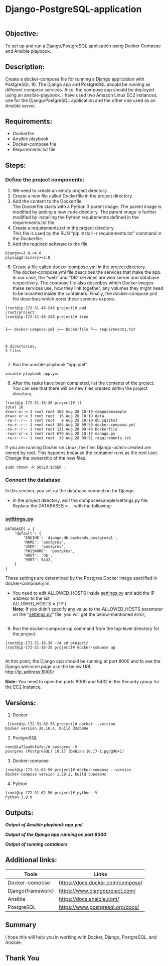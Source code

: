 <h1 class="code-line" data-line-start=0 data-line-end=1 ><a id="DjangoPostgreSQLapplication_0"></a>Django-PostgreSQL-application</h1>
<p class="has-line-data" data-line-start="2" data-line-end="3"><img src="screenshots/Diagram.png" alt=""></p>
<h2 class="code-line" data-line-start=4 data-line-end=5 ><a id="Objective_4"></a>Objective:</h2>
<p class="has-line-data" data-line-start="6" data-line-end="7">To set up and run a Django/PostgreSQL application using Docker Compose and Ansible playbook.</p>
<h2 class="code-line" data-line-start=8 data-line-end=9 ><a id="Description_8"></a>Description:</h2>
<p class="has-line-data" data-line-start="10" data-line-end="11">Create a docker-compose file for running a Django application with PostgreSQL 10. The Django app and PostgreSQL should be running as different compose services. Also, the compose app should be deployed using an ansible-playbook. I have used two Amazon Linux EC2 instances, one for the Django/PostgreSQL application and the other one used as an Ansible server.</p>
<h2 class="code-line" data-line-start=12 data-line-end=13 ><a id="Requirements_12"></a>Requirements:</h2>
<ul>
<li class="has-line-data" data-line-start="14" data-line-end="15">Dockerfile</li>
<li class="has-line-data" data-line-start="15" data-line-end="16">Ansible playbook</li>
<li class="has-line-data" data-line-start="16" data-line-end="17">Docker-compose file</li>
<li class="has-line-data" data-line-start="17" data-line-end="19">Requirements.txt file</li>
</ul>
<h2 class="code-line" data-line-start=19 data-line-end=20 ><a id="Steps_19"></a>Steps:</h2>
<h3 class="code-line" data-line-start=20 data-line-end=21 ><a id="Define_the_project_components_20"></a>Define the project components:</h3>
<ol>
<li class="has-line-data" data-line-start="21" data-line-end="22">We need to create an empty project directory.</li>
<li class="has-line-data" data-line-start="22" data-line-end="23">Create a new file called Dockerfile in the project directory.</li>
<li class="has-line-data" data-line-start="23" data-line-end="25">Add the content to the Dockerfile.<br>
The Dockerfile starts with a Python 3 parent image. The parent image is modified by adding a new code directory. The parent image is further modified by installing the Python requirements defined in the requirements.txt file.</li>
<li class="has-line-data" data-line-start="25" data-line-end="27">Create a requirements.txt in the project directory.<br>
This file is used by the RUN “pip install -r requirements.txt” command in the Dockerfile.</li>
<li class="has-line-data" data-line-start="27" data-line-end="28">Add the required software to the file.</li>
</ol>
<pre><code class="has-line-data" data-line-start="29" data-line-end="32" class="language-sh">Django&gt;=<span class="hljs-number">3.0</span>,&lt;<span class="hljs-number">4.0</span>
psycopg2-binary&gt;=<span class="hljs-number">2.8</span>
</code></pre>
<ol start="6">
<li class="has-line-data" data-line-start="32" data-line-end="35">Create a file called docker-compose.yml in the project directory.<br>
The docker-compose.yml file describes the services that make the app. In our case, the “web” and “DB” services are web server and database respectively. The compose file also describes which Docker images these services use, how they link together, any volumes they might need to be mounted inside the containers. Finally, the docker-compose.yml file describes which ports these services expose.</li>
</ol>
<pre><code class="has-line-data" data-line-start="36" data-line-end="46" class="language-sh">[root@ip-<span class="hljs-number">172</span>-<span class="hljs-number">31</span>-<span class="hljs-number">48</span>-<span class="hljs-number">248</span> project]<span class="hljs-comment"># pwd</span>
/root/project
[root@ip-<span class="hljs-number">172</span>-<span class="hljs-number">31</span>-<span class="hljs-number">48</span>-<span class="hljs-number">248</span> project]<span class="hljs-comment"># tree</span>

├── docker-compose.yml
├── Dockerfile
└── requirements.txt

<span class="hljs-number">0</span> directories, <span class="hljs-number">3</span> files
</code></pre>
<ol start="7">
<li class="has-line-data" data-line-start="47" data-line-end="48">Run the ansible-playbook “app.yml”</li>
</ol>
<pre><code class="has-line-data" data-line-start="49" data-line-end="51" class="language-sh">ansible-playbook app.yml
</code></pre>
<ol start="8">
<li class="has-line-data" data-line-start="51" data-line-end="52">After the tasks have been completed, list the contents of the project. You can see that there will be new files created within the project directory.</li>
</ol>
<pre><code class="has-line-data" data-line-start="53" data-line-end="63" class="language-sh">[root@ip-<span class="hljs-number">172</span>-<span class="hljs-number">31</span>-<span class="hljs-number">16</span>-<span class="hljs-number">38</span> project]<span class="hljs-comment"># ll</span>
total <span class="hljs-number">16</span>
drwxr-xr-x <span class="hljs-number">3</span> root root <span class="hljs-number">108</span> Aug <span class="hljs-number">28</span> <span class="hljs-number">10</span>:<span class="hljs-number">19</span> composeexample
drwxr-xr-x <span class="hljs-number">3</span> root root  <span class="hljs-number">16</span> Aug <span class="hljs-number">28</span> <span class="hljs-number">10</span>:<span class="hljs-number">19</span> data
-rw-r--r-- <span class="hljs-number">1</span> root root   <span class="hljs-number">0</span> Aug <span class="hljs-number">28</span> <span class="hljs-number">10</span>:<span class="hljs-number">19</span> db.sqlite3
-rw-r--r-- <span class="hljs-number">1</span> root root <span class="hljs-number">386</span> Aug <span class="hljs-number">28</span> <span class="hljs-number">09</span>:<span class="hljs-number">50</span> docker-compose.yml
-rw-r--r-- <span class="hljs-number">1</span> root root <span class="hljs-number">131</span> Aug <span class="hljs-number">28</span> <span class="hljs-number">09</span>:<span class="hljs-number">49</span> Dockerfile
-rwxr-xr-x <span class="hljs-number">1</span> root root <span class="hljs-number">670</span> Aug <span class="hljs-number">28</span> <span class="hljs-number">10</span>:<span class="hljs-number">19</span> manage.py
-rw-r--r-- <span class="hljs-number">1</span> root root  <span class="hljs-number">38</span> Aug <span class="hljs-number">28</span> <span class="hljs-number">09</span>:<span class="hljs-number">51</span> requirements.txt
</code></pre>
<p class="has-line-data" data-line-start="63" data-line-end="64">If you are running Docker on Linux, the files Django-admin created are owned by root. This happens because the container runs as the root user. Change the ownership of the new files.</p>
<pre><code class="has-line-data" data-line-start="65" data-line-end="67" class="language-sh">sudo chown -R <span class="hljs-variable">$USER</span>:<span class="hljs-variable">$USER</span> .
</code></pre>
<h3 class="code-line" data-line-start=67 data-line-end=68 ><a id="Connect_the_database_67"></a>Connect the database</h3>
<p class="has-line-data" data-line-start="69" data-line-end="70">In this section, you set up the database connection for Django.</p>
<ul>
<li class="has-line-data" data-line-start="70" data-line-end="73">In the project directory, edit the composeexample/settings.py file.<br>
Replace the DATABASES = … with the following:</li>
</ul>
<h3 class="code-line" data-line-start=73 data-line-end=74 ><a id="settingspy_73"></a><a href="http://settings.py">settings.py</a></h3>
<pre><code class="has-line-data" data-line-start="76" data-line-end="87" class="language-sh">DATABASES = {
    <span class="hljs-string">'default'</span>: {
        <span class="hljs-string">'ENGINE'</span>: <span class="hljs-string">'django.db.backends.postgresql'</span>,
        <span class="hljs-string">'NAME'</span>: <span class="hljs-string">'postgres'</span>,
        <span class="hljs-string">'USER'</span>: <span class="hljs-string">'postgres'</span>,
        <span class="hljs-string">'PASSWORD'</span>: <span class="hljs-string">'postgres'</span>,
        <span class="hljs-string">'HOST'</span>: <span class="hljs-string">'db'</span>,
        <span class="hljs-string">'PORT'</span>: <span class="hljs-number">5432</span>,
    }
}
</code></pre>
<p class="has-line-data" data-line-start="87" data-line-end="88">These settings are determined by the Postgres Docker image specified in docker-compose.yml.</p>
<ul>
<li class="has-line-data" data-line-start="89" data-line-end="93">You need to edit ALLOWED_HOSTS inside <a href="http://settings.py">settings.py</a> and add the IP address to the list<br>
ALLOWED_HOSTS = [‘IP’]<br>
<strong>Note:</strong> If you didn’t specify any value to the ALLOWED_HOSTS parameter on the &quot;<a href="http://settings.py">settings.py</a>&quot; file, you will get the below-mentioned error;</li>
</ul>
<p class="has-line-data" data-line-start="93" data-line-end="94"><img src="screenshots/Error.png" alt=""></p>
<ol start="9">
<li class="has-line-data" data-line-start="95" data-line-end="96">Run the docker-compose-up command from the top-level directory for the project.</li>
</ol>
<pre><code class="has-line-data" data-line-start="97" data-line-end="100" class="language-sh">[root@ip-<span class="hljs-number">172</span>-<span class="hljs-number">31</span>-<span class="hljs-number">16</span>-<span class="hljs-number">38</span> ~]<span class="hljs-comment"># cd project/</span>
[root@ip-<span class="hljs-number">172</span>-<span class="hljs-number">31</span>-<span class="hljs-number">16</span>-<span class="hljs-number">38</span> project]<span class="hljs-comment"># docker-compose up</span>
</code></pre>
<p class="has-line-data" data-line-start="101" data-line-end="102"><img src="screenshots/docker-compose.png" alt=""></p>
<p class="has-line-data" data-line-start="103" data-line-end="105">At this point, the Django app should be running at port 8000 and to see the Django welcome page use the below URL.<br>
http://ip_address:8000/</p>
<p class="has-line-data" data-line-start="106" data-line-end="107"><strong>Note:</strong> You need to open the ports 8000 and 5432 in the Security group for the EC2 Instance.</p>
<h2 class="code-line" data-line-start=108 data-line-end=109 ><a id="Versions_108"></a>Versions:</h2>
<ol>
<li class="has-line-data" data-line-start="109" data-line-end="110">Docker</li>
</ol>
<pre><code class="has-line-data" data-line-start="111" data-line-end="114" class="language-sh"> [root@ip-<span class="hljs-number">172</span>-<span class="hljs-number">31</span>-<span class="hljs-number">62</span>-<span class="hljs-number">56</span> project]<span class="hljs-comment"># docker --version</span>
Docker version <span class="hljs-number">20.10</span>.<span class="hljs-number">4</span>, build d3cb89e
</code></pre>
<ol start="2">
<li class="has-line-data" data-line-start="114" data-line-end="115">PostgreSQL</li>
</ol>
<pre><code class="has-line-data" data-line-start="116" data-line-end="119" class="language-sh">root@<span class="hljs-number">1</span>a72ea9bfafe:/<span class="hljs-comment"># postgres -V</span>
postgres (PostgreSQL) <span class="hljs-number">10.17</span> (Debian <span class="hljs-number">10.17</span>-<span class="hljs-number">1</span>.pgdg90+<span class="hljs-number">1</span>)
</code></pre>
<ol start="3">
<li class="has-line-data" data-line-start="119" data-line-end="120">Docker-compose</li>
</ol>
<pre><code class="has-line-data" data-line-start="121" data-line-end="124" class="language-sh">[root@ip-<span class="hljs-number">172</span>-<span class="hljs-number">31</span>-<span class="hljs-number">62</span>-<span class="hljs-number">56</span> project]<span class="hljs-comment"># docker-compose --version</span>
docker-compose version <span class="hljs-number">1.29</span>.<span class="hljs-number">2</span>, build <span class="hljs-number">5</span>becea4c
</code></pre>
<ol start="4">
<li class="has-line-data" data-line-start="124" data-line-end="125">Python</li>
</ol>
<pre><code class="has-line-data" data-line-start="126" data-line-end="129" class="language-sh">[root@ip-<span class="hljs-number">172</span>-<span class="hljs-number">31</span>-<span class="hljs-number">62</span>-<span class="hljs-number">56</span> project]<span class="hljs-comment"># python -V</span>
Python <span class="hljs-number">3.8</span>.<span class="hljs-number">0</span>
</code></pre>
<h2 class="code-line" data-line-start=130 data-line-end=131 ><a id="Outputs_130"></a>Outputs:</h2>
<p class="has-line-data" data-line-start="132" data-line-end="134"><strong><em>Output of Ansible playbook app.yml</em></strong><br>
<img src="screenshots/backend.png" alt=""></p>
<p class="has-line-data" data-line-start="135" data-line-end="137"><strong><em>Output of the Django app running on port 8000</em></strong><br>
<img src="screenshots/frontend.png" alt=""></p>
<p class="has-line-data" data-line-start="138" data-line-end="140"><strong><em>Output of running containers</em></strong><br>
<img src="screenshots/Containers.png" alt=""></p>
<h2 class="code-line" data-line-start=141 data-line-end=142 ><a id="Additional_links_141"></a>Additional links:</h2>
<table class="table table-striped table-bordered">
<thead>
<tr>
<th>Tools</th>
<th>Links</th>
</tr>
</thead>
<tbody>
<tr>
<td>Docker-compose</td>
<td><a href="https://docs.docker.com/compose/">https://docs.docker.com/compose/</a></td>
</tr>
<tr>
<td>Django(framework)</td>
<td><a href="https://www.djangoproject.com/">https://www.djangoproject.com/</a></td>
</tr>
<tr>
<td>Ansible</td>
<td><a href="https://docs.ansible.com/">https://docs.ansible.com/</a></td>
</tr>
<tr>
<td>PostgreSQL</td>
<td><a href="https://www.postgresql.org/docs/">https://www.postgresql.org/docs/</a></td>
</tr>
</tbody>
</table>
<h2 class="code-line" data-line-start=150 data-line-end=151 ><a id="Summary_150"></a>Summary</h2>
<p class="has-line-data" data-line-start="151" data-line-end="152">I hope this will help you in working with Docker, Django, PostgreSQL, and Ansible.</p>
<h2 class="code-line" data-line-start=153 data-line-end=154 ><a id="Thank_You_153"></a><strong>Thank You</strong></h2>
